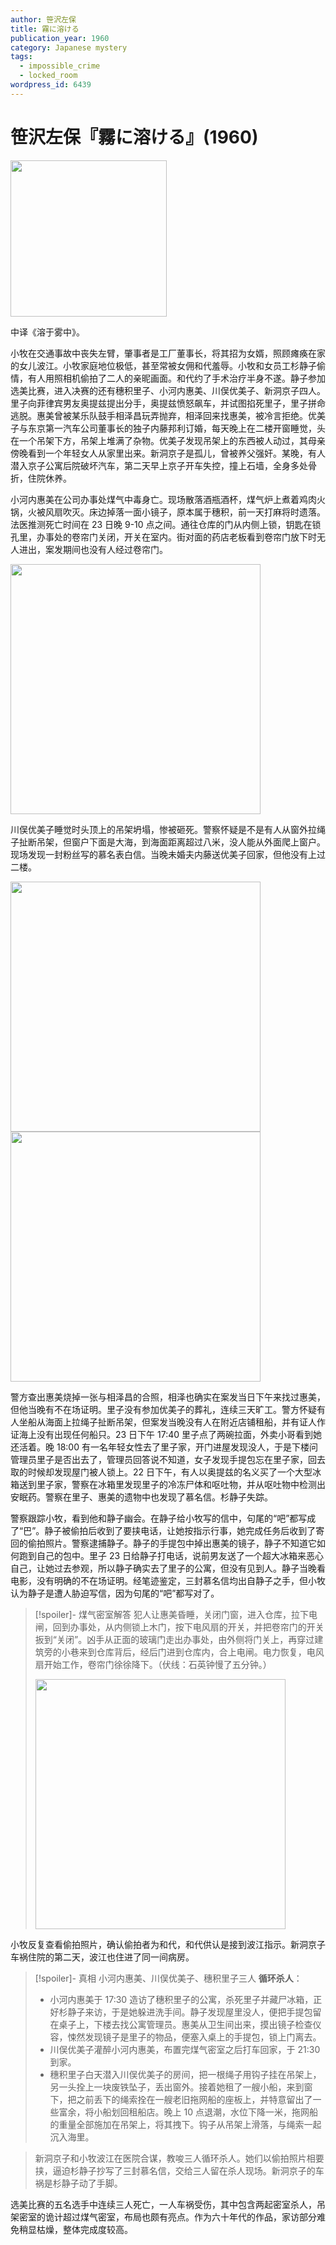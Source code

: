 ```yaml
---
author: 笹沢左保
title: 霧に溶ける
publication_year: 1960
category: Japanese mystery
tags:
  - impossible_crime
  - locked_room
wordpress_id: 6439
---
```


# 笹沢左保『霧に溶ける』(1960)

<img src=images/1960_cover.jpg width=250/>

中译《溶于雾中》。

小牧在交通事故中丧失左臂，肇事者是工厂董事长，将其招为女婿，照顾瘫痪在家的女儿波江。小牧家庭地位极低，甚至常被女佣和代羞辱。小牧和女员工杉静子偷情，有人用照相机偷拍了二人的亲昵画面。和代约了手术治疗半身不遂。静子参加选美比赛，进入决赛的还有穗积里子、小河内惠美、川俣优美子、新洞京子四人。里子向菲律宾男友奥提兹提出分手，奥提兹愤怒飙车，并试图掐死里子，里子拼命逃脱。惠美曾被某乐队鼓手相泽昌玩弄抛弃，相泽回来找惠美，被冷言拒绝。优美子与东京第一汽车公司董事长的独子内藤邦利订婚，每天晚上在二楼开窗睡觉，头在一个吊架下方，吊架上堆满了杂物。优美子发现吊架上的东西被人动过，其母亲傍晚看到一个年轻女人从家里出来。新洞京子是孤儿，曾被养父强奸。某晚，有人潜入京子公寓后院破坏汽车，第二天早上京子开车失控，撞上石墙，全身多处骨折，住院休养。

小河内惠美在公司办事处煤气中毒身亡。现场散落酒瓶酒杯，煤气炉上煮着鸡肉火锅，火被风扇吹灭。床边掉落一面小镜子，原本属于穗积，前一天打麻将时遗落。法医推测死亡时间在 23 日晚 9-10 点之间。通往仓库的门从内侧上锁，钥匙在锁孔里，办事处的卷帘门关闭，开关在室内。街对面的药店老板看到卷帘门放下时无人进出，案发期间也没有人经过卷帘门。

<img src=images/1960_office.jpg width=400/>

川俣优美子睡觉时头顶上的吊架坍塌，惨被砸死。警察怀疑是不是有人从窗外拉绳子扯断吊架，但窗户下面是大海，到海面距离超过八米，没人能从外面爬上窗户。现场发现一封粉丝写的慕名表白信。当晚未婚夫内藤送优美子回家，但他没有上过二楼。

<img src=images/1960_shelf.jpg width=400/>
<img src=images/1960_pull_shelf.jpg width=400/>

警方查出惠美烧掉一张与相泽昌的合照，相泽也确实在案发当日下午来找过惠美，但他当晚有不在场证明。里子没有参加优美子的葬礼，连续三天旷工。警方怀疑有人坐船从海面上拉绳子扯断吊架，但案发当晚没有人在附近店铺租船，并有证人作证海上没有出现任何船只。23 日下午 17:40 里子点了两碗拉面，外卖小哥看到她还活着。晚 18:00 有一名年轻女性去了里子家，开门进屋发现没人，于是下楼问管理员里子是否出去了，管理员回答说不知道，女子发现手提包忘在里子家，回去取的时候却发现屋门被人锁上。22 日下午，有人以奥提兹的名义买了一个大型冰箱送到里子家，警察在冰箱里发现里子的冷冻尸体和呕吐物，并从呕吐物中检测出安眠药。警察在里子、惠美的遗物中也发现了慕名信。杉静子失踪。

警察跟踪小牧，看到他和静子幽会。在静子给小牧写的信中，句尾的“吧”都写成了“巴”。静子被偷拍后收到了要挟电话，让她按指示行事，她完成任务后收到了寄回的偷拍照片。警察逮捕静子。静子的手提包中掉出惠美的镜子，静子不知道它如何跑到自己的包中。里子 23 日给静子打电话，说前男友送了一个超大冰箱来恶心自己，让她过去参观，所以静子确实去了里子的公寓，但没有见到人。静子当晚看电影，没有明确的不在场证明。经笔迹鉴定，三封慕名信均出自静子之手，但小牧认为静子是遭人胁迫写信，因为句尾的“吧”都写对了。

> [!spoiler]- 煤气密室解答
> 犯人让惠美昏睡，关闭门窗，进入仓库，拉下电闸，回到办事处，从内侧锁上木门，按下电风扇的开关，并把卷帘门的开关扳到“关闭”。凶手从正面的玻璃门走出办事处，由外侧将门关上，再穿过建筑旁的小巷来到仓库背后，经后门进到仓库内，合上电闸。电力恢复，电风扇开始工作，卷帘门徐徐降下。（伏线：石英钟慢了五分钟。）
> 
> <img src=images/1960_outage.jpg width=400/>

小牧反复查看偷拍照片，确认偷拍者为和代，和代供认是接到波江指示。新洞京子车祸住院的第二天，波江也住进了同一间病房。

> [!spoiler]- 真相
> 小河内惠美、川俣优美子、穗积里子三人 <b>循环杀人</b>：
> 
> * 小河内惠美于 17:30 造访了穗积里子的公寓，杀死里子并藏尸冰箱，正好杉静子来访，于是她躲进洗手间。静子发现屋里没人，便把手提包留在桌子上，下楼去找公寓管理员。惠美从卫生间出来，摸出镜子检查仪容，悚然发现镜子是里子的物品，便塞入桌上的手提包，锁上门离去。
> * 川俣优美子灌醉小河内惠美，布置完煤气密室之后打车回家，于 21:30 到家。
> * 穗积里子白天潜入川俣优美子的房间，把一根绳子用钩子挂在吊架上，另一头拴上一块废铁坠子，丢出窗外。接着她租了一艘小船，来到窗下，把之前丢下的绳索拴在一艘老旧拖网船的座板上，并特意留出了一些富余，将小船划回租船店。晚上 10 点退潮，水位下降一米，拖网船的重量全部施加在吊架上，将其拽下。钩子从吊架上滑落，与绳索一起沉入海里。

> 新洞京子和小牧波江在医院合谋，教唆三人循环杀人。她们以偷拍照片相要挟，逼迫杉静子抄写了三封慕名信，交给三人留在杀人现场。新洞京子的车祸是杉静子动了手脚。

选美比赛的五名选手中连续三人死亡，一人车祸受伤，其中包含两起密室杀人，吊架密室的诡计超过煤气密室，布局也颇有亮点。作为六十年代的作品，家访部分难免稍显枯燥，整体完成度较高。